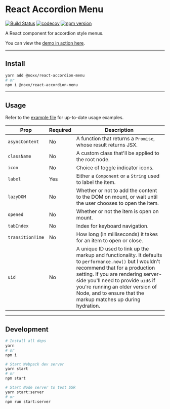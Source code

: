 # React Accordion Menu

[![Build Status](https://travis-ci.org/the0neWhoKnocks/react.accordion-menu.svg?branch=master)](https://travis-ci.org/the0neWhoKnocks/react.accordion-menu)
[![codecov](https://codecov.io/gh/the0neWhoKnocks/react.accordion-menu/branch/master/graph/badge.svg)](https://codecov.io/gh/the0neWhoKnocks/react.accordion-menu)
[![npm version](https://badge.fury.io/js/%40noxx%2Freact-accordion-menu.svg?cb=1)](https://badge.fury.io/js/%40noxx%2Freact-accordion-menu)

A React component for accordion style menus.

You can view the [demo in action here](https://the0newhoknocks.github.io/react.accordion-menu/).

---

## Install

```sh
yarn add @noxx/react-accordion-menu
# or
npm i @noxx/react-accordion-menu
```

---

## Usage

Refer to the [example file](example/src/App.js) for up-to-date usage examples.

| Prop             | Required | Description |
| ---------------- | -------- | ----------- |
| `asyncContent`   | No       | A function that returns a `Promise`, whose result returns JSX. |
| `className`      | No       | A custom class that'll be applied to the root node. |
| `icon`           | No       | Choice of toggle indicator icons. |
| `label`          | Yes      | Either a `Component` or a `String` used to label the item. |
| `lazyDOM`        | No       | Whether or not to add the content to the DOM on mount, or wait until the user chooses to open the item. |
| `opened`         | No       | Whether or not the item is open on mount. |
| `tabIndex`       | No       | Index for keyboard navigation. |
| `transitionTime` | No       | How long (in milliseconds) it takes for an item to open or close. |
| `uid`            | No       | A unique ID used to link up the markup and functionality. It defaults to `performance.now()` but I wouldn't recommend that for a production setting. If you are rendering server-side you'll need to provide `uid`s if you're running an older version of Node, and to ensure that the markup matches up during hydration. |

---

## Development

```sh
# Install all deps
yarn
# or
npm i

# Start Webpack dev server
yarn start
# or
npm start

# Start Node server to test SSR
yarn start:server
# or
npm run start:server
```